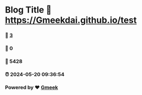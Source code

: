 # Blog Title :link: https://Gmeekdai.github.io/test 
### :page_facing_up: [3](https://Gmeekdai.github.io/test/tag.html) 
### :speech_balloon: 0 
### :hibiscus: 5428 
### :alarm_clock: 2024-05-20 09:36:54 
### Powered by :heart: [Gmeek](https://github.com/Meekdai/Gmeek)
